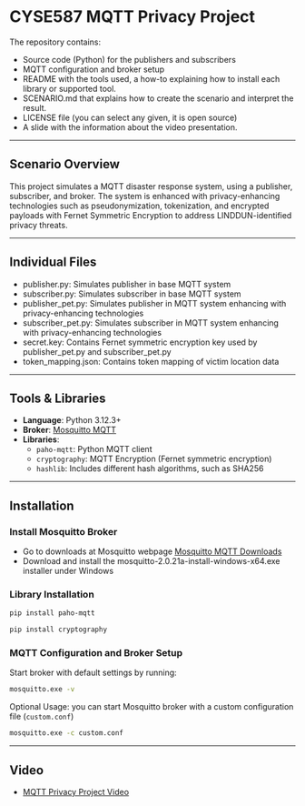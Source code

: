 # CYSE587 MQTT Privacy Project
The repository contains:
- Source code (Python) for the publishers and subscribers
- MQTT configuration and broker setup
- README with the tools used, a how-to explaining how to install each library or supported tool.
- SCENARIO.md that explains how to create the scenario and interpret the result.
- LICENSE file (you can select any given, it is open source)
- A slide with the information about the video presentation.

---

## Scenario Overview
This project simulates a MQTT disaster response system, using a publisher, subscriber, and broker. The system is enhanced with privacy-enhancing technologies such as pseudonymization, tokenization, and encrypted payloads with Fernet Symmetric Encryption to address LINDDUN-identified privacy threats.

---

## Individual Files
- publisher.py: Simulates publisher in base MQTT system
- subscriber.py: Simulates subscriber in base MQTT system
- publisher_pet.py: Simulates publisher in MQTT system enhancing with privacy-enhancing technologies
- subscriber_pet.py: Simulates subscriber in MQTT system enhancing with privacy-enhancing technologies
- secret.key: Contains Fernet symmetric encryption key used by publisher_pet.py and subscriber_pet.py
- token_mapping.json: Contains token mapping of victim location data

---

## Tools & Libraries
- **Language**: Python 3.12.3+
- **Broker**: [Mosquitto MQTT](https://mosquitto.org/)
- **Libraries**:
  - `paho-mqtt`: Python MQTT client
  - `cryptography`: MQTT Encryption (Fernet symmetric encryption)
  - `hashlib`: Includes different hash algorithms, such as SHA256
 
---

## Installation
### Install Mosquitto Broker
- Go to downloads at Mosquitto webpage [Mosquitto MQTT Downloads](https://mosquitto.org/download/)
- Download and install the mosquitto-2.0.21a-install-windows-x64.exe installer under Windows

### Library Installation
```bash
pip install paho-mqtt
```
```bash
pip install cryptography
```

### MQTT Configuration and Broker Setup
Start broker with default settings by running:
```bash
mosquitto.exe -v
```

Optional Usage: you can start Mosquitto broker with a custom configuration file (`custom.conf`)
```bash
mosquitto.exe -c custom.conf
```

---

## Video
- [MQTT Privacy Project Video](https://gmuedu-my.sharepoint.com/:v:/g/personal/ali21_gmu_edu/EdGtSflQz-ZIo2iicVeDShYB_-yKPjcTMeZ1Uo0u1QoWyQ?e=5jJf9e&nav=eyJyZWZlcnJhbEluZm8iOnsicmVmZXJyYWxBcHAiOiJTdHJlYW1XZWJBcHAiLCJyZWZlcnJhbFZpZXciOiJTaGFyZURpYWxvZy1MaW5rIiwicmVmZXJyYWxBcHBQbGF0Zm9ybSI6IldlYiIsInJlZmVycmFsTW9kZSI6InZpZXcifX0%3D)
